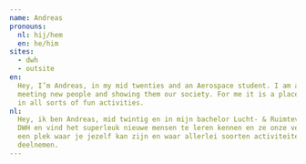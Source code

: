 ```yaml
---
name: Andreas
pronouns: 
  nl: hij/hem
  en: he/him
sites:
  - dwh
  - outsite
en: 
  Hey, I’m Andreas, in my mid twenties and an Aerospace student. I am a very active member of DWH and I love
  meeting new people and showing them our society. For me it is a place where you can be yourself and can participated
  in all sorts of fun activities.
nl: 
  Hey, ik ben Andreas, mid twintig en in mijn bachelor Lucht- & Ruimtevaarttechniek. Ik ben erg actief binnen
  DWH en vind het superleuk nieuwe mensen te leren kennen en ze onze vereniging te laten zien. Voor mij is het
  een plek waar je jezelf kan zijn en waar allerlei soorten activiteiten worden georganiseerd waar je aan kunt
  deelnemen.
---
```

